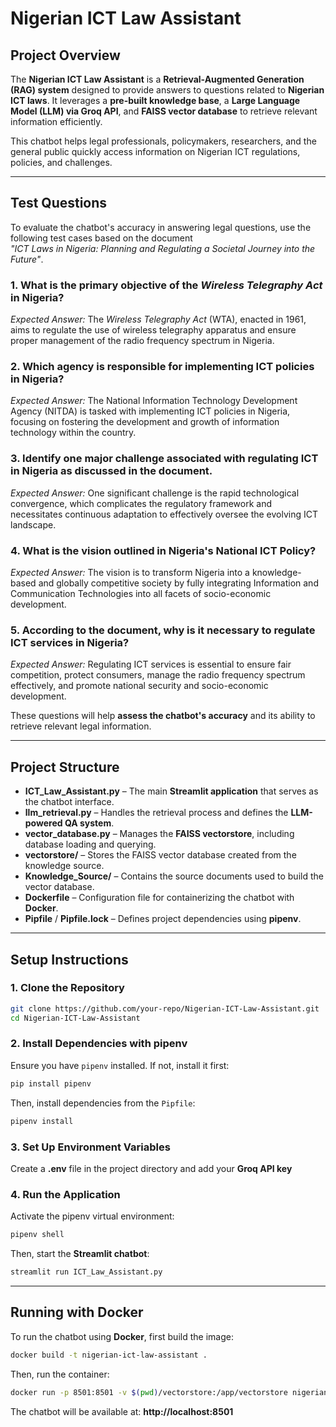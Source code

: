 # **Nigerian ICT Law Assistant**  

## **Project Overview**  

The **Nigerian ICT Law Assistant** is a **Retrieval-Augmented Generation (RAG) system** designed to provide answers to questions related to **Nigerian ICT laws**. It leverages a **pre-built knowledge base**, a **Large Language Model (LLM) via Groq API**, and **FAISS vector database** to retrieve relevant information efficiently.  

This chatbot helps legal professionals, policymakers, researchers, and the general public quickly access information on Nigerian ICT regulations, policies, and challenges.  

---

## **Test Questions**  

To evaluate the chatbot's accuracy in answering legal questions, use the following test cases based on the document  
*"ICT Laws in Nigeria: Planning and Regulating a Societal Journey into the Future"*.  

### **1. What is the primary objective of the *Wireless Telegraphy Act* in Nigeria?**  
   *Expected Answer:* The *Wireless Telegraphy Act* (WTA), enacted in 1961, aims to regulate the use of wireless telegraphy apparatus and ensure proper management of the radio frequency spectrum in Nigeria.  

### **2. Which agency is responsible for implementing ICT policies in Nigeria?**  
   *Expected Answer:* The National Information Technology Development Agency (NITDA) is tasked with implementing ICT policies in Nigeria, focusing on fostering the development and growth of information technology within the country.  

### **3. Identify one major challenge associated with regulating ICT in Nigeria as discussed in the document.**  
   *Expected Answer:* One significant challenge is the rapid technological convergence, which complicates the regulatory framework and necessitates continuous adaptation to effectively oversee the evolving ICT landscape.  

### **4. What is the vision outlined in Nigeria's National ICT Policy?**  
   *Expected Answer:* The vision is to transform Nigeria into a knowledge-based and globally competitive society by fully integrating Information and Communication Technologies into all facets of socio-economic development.  

### **5. According to the document, why is it necessary to regulate ICT services in Nigeria?**  
   *Expected Answer:* Regulating ICT services is essential to ensure fair competition, protect consumers, manage the radio frequency spectrum effectively, and promote national security and socio-economic development.  

These questions will help **assess the chatbot's accuracy** and its ability to retrieve relevant legal information.  

---

## **Project Structure**  

- **ICT_Law_Assistant.py** – The main **Streamlit application** that serves as the chatbot interface.  
- **llm_retrieval.py** – Handles the retrieval process and defines the **LLM-powered QA system**.  
- **vector_database.py** – Manages the **FAISS vectorstore**, including database loading and querying.  
- **vectorstore/** – Stores the FAISS vector database created from the knowledge source.  
- **Knowledge_Source/** – Contains the source documents used to build the vector database.  
- **Dockerfile** – Configuration file for containerizing the chatbot with **Docker**.  
- **Pipfile** / **Pipfile.lock** – Defines project dependencies using **pipenv**.  

---

## **Setup Instructions**  

### **1. Clone the Repository**  
```sh
git clone https://github.com/your-repo/Nigerian-ICT-Law-Assistant.git
cd Nigerian-ICT-Law-Assistant
```

### **2. Install Dependencies with pipenv**  
Ensure you have `pipenv` installed. If not, install it first:  
```sh
pip install pipenv
```

Then, install dependencies from the `Pipfile`:  
```sh
pipenv install
```

### **3. Set Up Environment Variables**  
Create a **.env** file in the project directory and add your **Groq API key** 


### **4. Run the Application**  
Activate the pipenv virtual environment:  
```sh
pipenv shell
```
Then, start the **Streamlit chatbot**:  
```sh
streamlit run ICT_Law_Assistant.py
```

---

## **Running with Docker**  

To run the chatbot using **Docker**, first build the image:  
```sh
docker build -t nigerian-ict-law-assistant .
```
Then, run the container:  
```sh
docker run -p 8501:8501 -v $(pwd)/vectorstore:/app/vectorstore nigerian-ict-law-assistant
```
The chatbot will be available at: **http://localhost:8501**